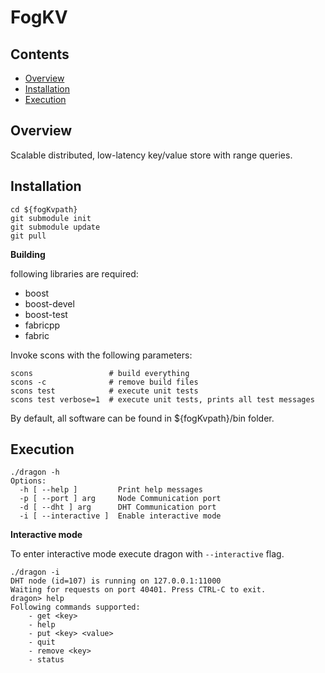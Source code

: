 # FogKV

Contents
--------
<ul>
<li><a href="#overview">Overview</a></li>
<li><a href="#installation">Installation</a></li>
<li><a href="#execution">Execution</a></li>
</ul>

<a name="overview"></a>
Overview
--------
Scalable distributed, low-latency key/value store with range queries.

<a name="installation"></a>
Installation
------------

```
cd ${fogKvpath}
git submodule init
git submodule update
git pull
```

**Building**

following libraries are required:
<ul>
<li>boost</li>
<li>boost-devel</li>
<li>boost-test</li>
<li>fabricpp</li>
<li>fabric</li>

</ul>

Invoke scons with the following parameters:

```
scons                 # build everything
scons -c              # remove build files
scons test            # execute unit tests
scons test verbose=1  # execute unit tests, prints all test messages
```
By default, all software can be found in ${fogKvpath}/bin folder.

<a name="execution"></a>
Execution
------------

```
./dragon -h
Options:
  -h [ --help ]         Print help messages
  -p [ --port ] arg     Node Communication port
  -d [ --dht ] arg      DHT Communication port
  -i [ --interactive ]  Enable interactive mode
```

**Interactive mode**

To enter interactive mode execute dragon with `--interactive` flag.

```
./dragon -i
DHT node (id=107) is running on 127.0.0.1:11000
Waiting for requests on port 40401. Press CTRL-C to exit.
dragon> help
Following commands supported:
	- get <key>
	- help
	- put <key> <value>
	- quit
	- remove <key>
	- status

```

